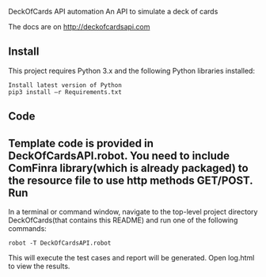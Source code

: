 DeckOfCards API automation
An API to simulate a deck of cards

The docs are on http://deckofcardsapi.com

Install
-------
This project requires Python 3.x and the following Python libraries installed:
```
Install latest version of Python
pip3 install –r Requirements.txt
```
Code
-----

Template code is provided in DeckOfCardsAPI.robot. You need to include ComFinra library(which is already packaged) to the resource file to use http methods GET/POST. 
Run
-----
In a terminal or command window, navigate to the top-level project directory DeckOfCards(that contains this README) and run one of the following commands:
```
robot -T DeckOfCardsAPI.robot 
```
This will execute the test cases and report will be generated.
Open log.html to view the results.



